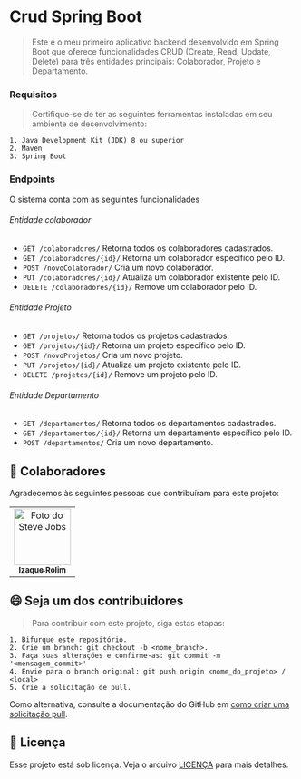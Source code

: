 
# Crud Spring Boot

> Este é o meu primeiro aplicativo backend desenvolvido em Spring Boot que oferece funcionalidades CRUD (Create, Read, Update, Delete) para três entidades principais: Colaborador, Projeto e Departamento.

### Requisitos
> Certifique-se de ter as seguintes ferramentas instaladas em seu ambiente de desenvolvimento:

    1. Java Development Kit (JDK) 8 ou superior
    2. Maven
    3. Spring Boot


### Endpoints
O sistema conta com as seguintes funcionalidades

###### Entidade colaborador
- `GET /colaboradores/` Retorna todos os colaboradores cadastrados.
- `GET /colaboradores/{id}/` Retorna um colaborador específico pelo ID.
- `POST /novoColaborador/` Cria um novo colaborador.
- `PUT /colaboradores/{id}/` Atualiza um colaborador existente pelo ID.
- `DELETE /colaboradores/{id}/` Remove um colaborador pelo ID.
###### Entidade Projeto
- `GET /projetos/` Retorna todos os projetos cadastrados.
- `GET /projetos/{id}/` Retorna um projeto específico pelo ID.
- `POST /novoProjetos/` Cria um novo projeto.
- `PUT /projetos/{id}/` Atualiza um projeto existente pelo ID.
- `DELETE /projetos/{id}/` Remove um projeto pelo ID.
###### Entidade Departamento
- `GET /departamentos/` Retorna todos os departamentos cadastrados.
- `GET /departamentos/{id}/` Retorna um departamento específico pelo ID.
- `POST /departamentos/` Cria um novo departamento.

## 🤝 Colaboradores

Agradecemos às seguintes pessoas que contribuíram para este projeto:

<table>
  <tr>
    <td align="center">
      <a href="#">
        <img src="https://avatars.githubusercontent.com/u/98198585?v=4" width="100px;" alt="Foto do Steve Jobs"/><br>
        <sub>
          <b>Izaque Rolim</b>
        </sub>
      </a>
    </td>
  </tr>
</table>


## 😄 Seja um dos contribuidores<br>

> Para contribuir com este projeto, siga estas etapas:

    1. Bifurque este repositório.
    2. Crie um branch: git checkout -b <nome_branch>.
    3. Faça suas alterações e confirme-as: git commit -m '<mensagem_commit>'
    4. Envie para o branch original: git push origin <nome_do_projeto> / <local>
    5. Crie a solicitação de pull.
    
 Como alternativa, consulte a documentação do GitHub em [como criar uma solicitação pull](https://help.github.com/en/github/collaborating-with-issues-and-pull-requests/creating-a-pull-request).


## 📝 Licença

Esse projeto está sob licença. Veja o arquivo [LICENÇA](LICENSE.md) para mais detalhes.
